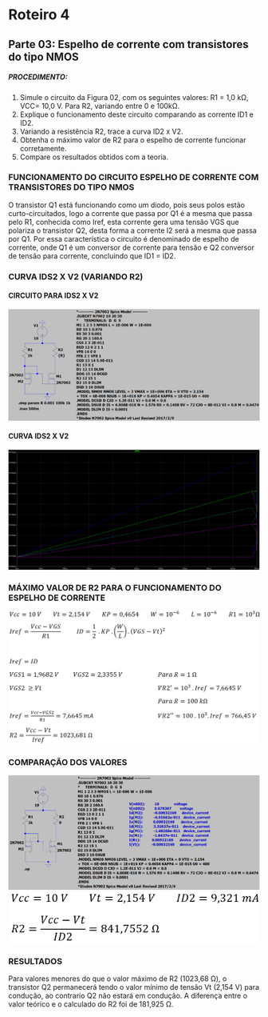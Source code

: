 # Roteiro 4

## Parte 03: Espelho de corrente com transistores do tipo NMOS

##### PROCEDIMENTO:

1. Simule o circuito da Figura 02, com os seguintes valores: R1 = 1,0 kΩ, VCC= 10,0 V. Para R2, variando entre 0 e 100kΩ.
2. Explique o funcionamento deste circuito comparando as corrente ID1 e ID2.
3. Variando a resistência R2, trace a curva ID2 x V2.
4. Obtenha o máximo valor de R2 para o espelho de corrente funcionar corretamente.
5. Compare os resultados obtidos com a teoria.

### FUNCIONAMENTO DO CIRCUITO ESPELHO DE CORRENTE COM TRANSISTORES DO TIPO NMOS

O transistor Q1 está funcionando como um diodo, pois seus polos estão curto-circuitados, logo a corrente que passa por Q1 é a mesma que passa pelo R1, conhecida como Iref, esta corrente gera uma tensão VGS que polariza o transistor Q2, desta forma a corrente I2 será a mesma que passa por Q1. Por essa característica o circuito é denominado de espelho de corrente, onde Q1 é um conversor de corrente para tensão e Q2 conversor de tensão para corrente, concluindo que ID1 = ID2.

### CURVA IDS2 X V2 (VARIANDO R2)

#### CIRCUITO PARA IDS2 X V2

![circuitocurvaids2xv2](/resources/imagens/relatorio4/parte3/circuitocurvaids2xv2.png)

#### CURVA IDS2 X V2

![curvaids2xv2](/resources/imagens/relatorio4/parte3/curvaids2xv2.png)

### MÁXIMO VALOR DE R2 PARA O FUNCIONAMENTO DO ESPELHO DE CORRENTE

![maxvalorr2](/resources/imagens/relatorio4/parte3/maxvalorr2.png)

### COMPARAÇÃO DOS VALORES

![comparacaovalores](/resources/imagens/relatorio4/parte3/comparacaovalores.png)
![comparacaovalores2](/resources/imagens/relatorio4/parte3/comparacaovalores2.png)

### RESULTADOS
Para valores menores do que o valor máximo de R2 (1023,68 Ω), o transistor Q2 permanecerá tendo o valor mínimo de tensão Vt (2,154 V) para condução, ao contrario Q2 não estará em condução. A diferença entre o valor teórico e o calculado do R2 foi de 181,925 Ω.
